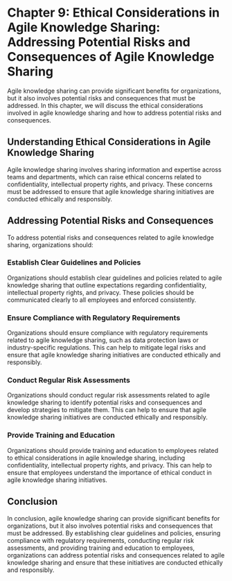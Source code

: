 Chapter 9: Ethical Considerations in Agile Knowledge Sharing: Addressing Potential Risks and Consequences of Agile Knowledge Sharing
====================================================================================================================================

Agile knowledge sharing can provide significant benefits for organizations, but it also involves potential risks and consequences that must be addressed. In this chapter, we will discuss the ethical considerations involved in agile knowledge sharing and how to address potential risks and consequences.

Understanding Ethical Considerations in Agile Knowledge Sharing
---------------------------------------------------------------

Agile knowledge sharing involves sharing information and expertise across teams and departments, which can raise ethical concerns related to confidentiality, intellectual property rights, and privacy. These concerns must be addressed to ensure that agile knowledge sharing initiatives are conducted ethically and responsibly.

Addressing Potential Risks and Consequences
-------------------------------------------

To address potential risks and consequences related to agile knowledge sharing, organizations should:

### Establish Clear Guidelines and Policies

Organizations should establish clear guidelines and policies related to agile knowledge sharing that outline expectations regarding confidentiality, intellectual property rights, and privacy. These policies should be communicated clearly to all employees and enforced consistently.

### Ensure Compliance with Regulatory Requirements

Organizations should ensure compliance with regulatory requirements related to agile knowledge sharing, such as data protection laws or industry-specific regulations. This can help to mitigate legal risks and ensure that agile knowledge sharing initiatives are conducted ethically and responsibly.

### Conduct Regular Risk Assessments

Organizations should conduct regular risk assessments related to agile knowledge sharing to identify potential risks and consequences and develop strategies to mitigate them. This can help to ensure that agile knowledge sharing initiatives are conducted ethically and responsibly.

### Provide Training and Education

Organizations should provide training and education to employees related to ethical considerations in agile knowledge sharing, including confidentiality, intellectual property rights, and privacy. This can help to ensure that employees understand the importance of ethical conduct in agile knowledge sharing initiatives.

Conclusion
----------

In conclusion, agile knowledge sharing can provide significant benefits for organizations, but it also involves potential risks and consequences that must be addressed. By establishing clear guidelines and policies, ensuring compliance with regulatory requirements, conducting regular risk assessments, and providing training and education to employees, organizations can address potential risks and consequences related to agile knowledge sharing and ensure that these initiatives are conducted ethically and responsibly.
